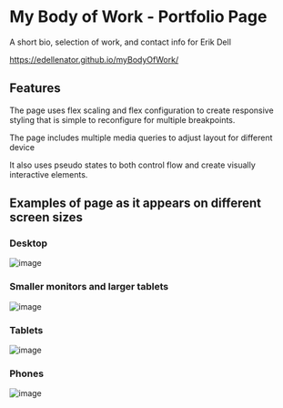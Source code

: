 # My Body of Work - Portfolio Page

A short bio, selection of work, and contact info for Erik Dell

https://edellenator.github.io/myBodyOfWork/

## Features

The page uses flex scaling and flex configuration to create responsive styling that is simple to reconfigure for multiple breakpoints.

The page includes multiple media queries to adjust layout for different device

It also uses pseudo states to both control flow and create visually interactive elements.

## Examples of page as it appears on different screen sizes

### Desktop
![image](./assets/images/Desktop-SS.png)

### Smaller monitors and larger tablets
![image](./assets/images/sm-desktop-ss.png)

### Tablets
![image](./assets/images/tablet-ss.png)

### Phones
![image](./assets/images/phone-ss.png)
